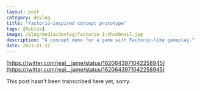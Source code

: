 ```yaml
---
layout: post
category: devlog
title: "Factorio-inspired concept prototype"
tags: [Roblox]
image: /blog/media/devlog/factorio-1-thumbnail.jpg
description: "A concept demo for a game with Factorio-like gameplay."
date: 2023-01-31
---
```

[https://twitter.com/real__jame/status/1620643971042258945](https://twitter.com/real__jame/status/1620643971042258945)

This post hasn't been transcribed here yet, sorry.
